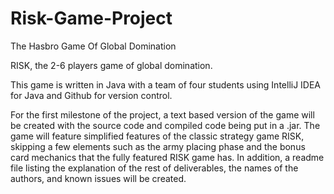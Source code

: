 # Risk-Game-Project
The Hasbro Game Of Global Domination

RISK, the 2-6 players game of global domination.

This game is written in Java with a team of four students using IntelliJ IDEA for Java and Github for version control.

For the first milestone of the project, a text based version of the game will be created with the source code and compiled code being put in a .jar. The game will feature simplified features of the classic strategy game RISK, skipping a few elements such as the army placing phase and the bonus card mechanics that the fully featured RISK game has. In addition, a readme file listing the explanation of the rest of deliverables, the names of the authors, and known issues will be created.
